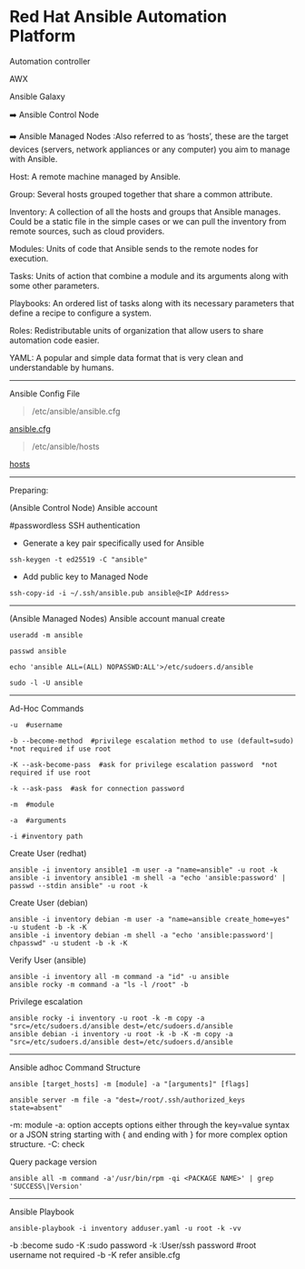 # Red Hat Ansible Automation Platform

Automation controller

AWX 

Ansible Galaxy

:arrow_right: Ansible Control Node

:arrow_right: Ansible Managed Nodes :Also referred to as ‘hosts’, these are the target devices (servers, network appliances or any computer) you aim to manage with Ansible.

Host: A remote machine managed by Ansible.

Group: Several hosts grouped together that share a common attribute.

Inventory: A collection of all the hosts and groups that Ansible manages. Could be a static file in the simple cases or we can pull the inventory from remote sources, such as cloud providers.

Modules: Units of code that Ansible sends to the remote nodes for execution.

Tasks: Units of action that combine a module and its arguments along with some other parameters.

​​Playbooks: An ordered list of tasks along with its necessary parameters that define a recipe to configure a system.

Roles: Redistributable units of organization that allow users to share automation code easier.

YAML: A popular and simple data format that is very clean and understandable by humans.

---
Ansible Config File

> /etc/ansible/ansible.cfg

[ansible.cfg](https://github.com/krimsoda/ansible/blob/6e0c1ab6d46af67e8a75be20ba6e6f8debe4e6f3/ansible.cfg)

> /etc/ansible/hosts

[hosts](https://github.com/krimsoda/ansible/blob/01f0ab4fa43050f95956f19b277883bedd7e1d69/hosts)
  


---

Preparing:


(Ansible Control Node) Ansible account

#passwordless SSH authentication
* Generate a key pair specifically used for Ansible
```
ssh-keygen -t ed25519 -C "ansible"
```
* Add public key to Managed Node
```
ssh-copy-id -i ~/.ssh/ansible.pub ansible@<IP Address>
```
---

(Ansible Managed Nodes) Ansible account manual create
```
useradd -m ansible
```
```
passwd ansible
```
```
echo 'ansible ALL=(ALL) NOPASSWD:ALL'>/etc/sudoers.d/ansible
```
```
sudo -l -U ansible
```
----
Ad-Hoc Commands

`-u  #username`

`-b --become-method  #privilege escalation method to use (default=sudo) *not required if use root`

`-K --ask-become-pass  #ask for privilege escalation password  *not required if use root`

`-k --ask-pass  #ask for connection password`

`-m  #module`

`-a  #arguments`

`-i #inventory path `


Create User (redhat)
```
ansible -i inventory ansible1 -m user -a "name=ansible" -u root -k
ansible -i inventory ansible1 -m shell -a "echo 'ansible:password' | passwd --stdin ansible" -u root -k
```
Create User (debian)
```
ansible -i inventory debian -m user -a "name=ansible create_home=yes" -u student -b -k -K
ansible -i inventory debian -m shell -a "echo 'ansible:password'| chpasswd" -u student -b -k -K
```
Verify User (ansible)
```
ansible -i inventory all -m command -a "id" -u ansible
ansible rocky -m command -a "ls -l /root" -b
```
Privilege escalation
```
ansible rocky -i inventory -u root -k -m copy -a "src=/etc/sudoers.d/ansible dest=/etc/sudoers.d/ansible
ansible debian -i inventory -u root -k -b -K -m copy -a "src=/etc/sudoers.d/ansible dest=/etc/sudoers.d/ansible
```
---
Ansible adhoc Command Structure


`ansible [target_hosts] -m [module] -a "[arguments]" [flags]`

`ansible server -m file -a "dest=/root/.ssh/authorized_keys state=absent"`

-m: module -a: option accepts options either through the key=value syntax or a JSON string starting with { and ending with } for more complex option structure.  -C: check 

Query package version

`ansible all -m command -a'/usr/bin/rpm -qi <PACKAGE NAME>' | grep 'SUCCESS\|Version'`

---
Ansible Playbook
```
ansible-playbook -i inventory adduser.yaml -u root -k -vv
```
-b :become sudo -K :sudo password -k :User/ssh password #root username not required -b -K refer ansible.cfg



